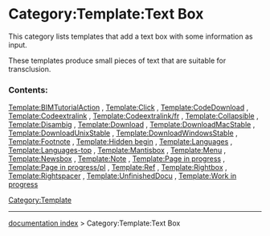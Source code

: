 # Category:Template:Text Box
This category lists templates that add a text box with some information as input.

These templates produce small pieces of text that are suitable for transclusion.

### Contents:

[Template:BIMTutorialAction](Template:BIMTutorialAction.md) , [Template:Click](Template:Click.md) , [Template:CodeDownload](Template:CodeDownload.md) , [Template:Codeextralink](Template:Codeextralink.md) , [Template:Codeextralink/fr](Template:Codeextralink/fr.md) , [Template:Collapsible](Template:Collapsible.md) , [Template:Disambig](Template:Disambig.md) , [Template:Download](Template:Download.md) , [Template:DownloadMacStable](Template:DownloadMacStable.md) , [Template:DownloadUnixStable](Template:DownloadUnixStable.md) , [Template:DownloadWindowsStable](Template:DownloadWindowsStable.md) , [Template:Footnote](Template:Footnote.md) , [Template:Hidden begin](Template:Hidden_begin.md) , [Template:Languages](Template:Languages.md) , [Template:Languages-top](Template:Languages-top.md) , [Template:Mantisbox](Template:Mantisbox.md) , [Template:Menu](Template:Menu.md) , [Template:Newsbox](Template:Newsbox.md) , [Template:Note](Template:Note.md) , [Template:Page in progress](Template:Page_in_progress.md) , [Template:Page in progress/pl](Template:Page_in_progress/pl.md) , [Template:Ref](Template:Ref.md) , [Template:Rightbox](Template:Rightbox.md) , [Template:Rightspacer](Template:Rightspacer.md) , [Template:UnfinishedDocu](Template:UnfinishedDocu.md) , [Template:Work in progress](Template:Work_in_progress.md)

[Category:Template](Category:Template.md)

---
[documentation index](../README.md) > Category:Template:Text Box
